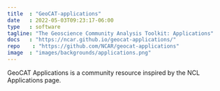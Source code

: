 ```yaml
---
title  : "GeoCAT-applications"
date   : 2022-05-03T09:23:17-06:00
type   : software
tagline: "The Geoscience Community Analysis Toolkit: Applications"
docs   : "https://ncar.github.io/geocat-applications/"
repo    : "https://github.com/NCAR/geocat-applications"
image  : "images/backgrounds/applications.png"
---
```


GeoCAT Applications is a community resource inspired by the NCL Applications page.
